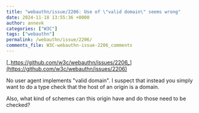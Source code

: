 ```yaml
---
title: "webauthn/issue/2206: Use of \"valid domain\" seems wrong"
date: 2024-11-18 13:55:36 +0000
author: annevk
categories: ["W3C"]
tags: ["webauthn"]
permalink: /webauthn/issue/2206/
comments_file: W3C-webauthn-issue-2206_comments
---
```


[_https://github.com/w3c/webauthn/issues/2206_](https://github.com/w3c/webauthn/issues/2206)

No user agent implements "valid domain". I suspect that instead you simply want to do a type check that the host of an origin is a domain.

Also, what kind of schemes can this origin have and do those need to be checked?